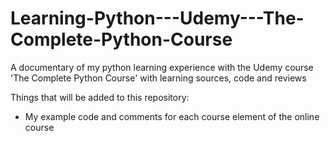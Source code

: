 # Learning-Python---Udemy---The-Complete-Python-Course
A documentary of my python learning experience with the Udemy course 'The Complete Python Course' with learning sources, code and reviews

Things that will be added to this repository:

* My example code and comments for each course element of the online course
